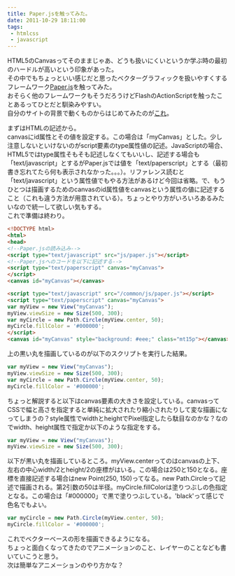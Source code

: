 ```yaml
---
title: Paper.jsを触ってみた。
date: 2011-10-29 18:11:00
tags: 
 - htmlcss
 - javascript
---
```


HTML5のCanvasってそのままじゃあ、どうも扱いにくいというか学ぶ時の最初のハードルが高いという印象があった。<br>
その中でもちょっといい感じだと思ったベクターグラフィックを扱いやすくするフレームワーク<a title="Paper.js" href="http://paperjs.org/" target="_blank">Paper.js</a>を触ってみた。<br>
おそらく他のフレームワークもそうだろうけどFlashのActionScriptを触ったことあるってひとだと馴染みやすい。<br>
自分のサイトの背景で動くものからはじめてみたのが<a title="*{ zoom:1; }" href="http://zoomone.net" target="_blank">これ</a>。

まずはHTMLの記述から。<br>
canvasにid属性とその値を設定する。この場合は「myCanvas」とした。少し注意しないといけないのがscript要素のtype属性値の記述。JavaScriptの場合、HTML5ではtype属性そもそも記述しなくてもいいし、記述する場合も「text/javascript」とするがPaper.jsでは値を「text/paperscript」とする（最初書き忘れてたら何も表示されなかった。。。）。リファレンス読むと「text/javascript」という属性値でもやる方法があるけど今回は省略。で、もうひとつは描画するためのcanvasのid属性値をcanvasという属性の値に記述すること（これも違う方法が用意されている）。ちょっとやり方がいろいろあるみたいなので統一して欲しい気もする。<br />
これで準備は終わり。

```html
<!DOCTYPE html>
<html>
<head>
<!--Paper.jsの読み込み-->
<script type="text/javascript" src="js/paper.js"></script>
<!--Paper.jsへのコードを以下に記述する-->
<script type="text/paperscript" canvas="myCanvas">
</script>
<canvas id="myCanvas"></canvas>
```

```html
<script type="text/javascript" src="/common/js/paper.js"></script>
<script type="text/paperscript" canvas="myCanvas">
var myView = new View("myCanvas");
myView.viewSize = new Size(500, 300);
var myCircle = new Path.Circle(myView.center, 50);
myCircle.fillColor = '#000000';
</script>
<canvas id="myCanvas" style="background: #eee;" class="mt15p"></canvas>
```
<p class="mt15p">上の黒い丸を描画しているのが以下のスクリプトを実行した結果。

```javascript
var myView = new View("myCanvas");
myView.viewSize = new Size(500, 300);
var myCircle = new Path.Circle(myView.center, 50);
myCircle.fillColor = '#000000';
```
ちょっと解説すると以下はcanvas要素の大きさを設定している。canvasってCSSで幅と高さを指定すると単純に拡大されたり縮小されたりして変な描画になってしまうの？style属性でwidthとheightでPixel指定したら駄目なのかな？なのでwidth、height属性で指定か以下のような指定をする。

```javascript
var myView = new View("myCanvas");
myView.viewSize = new Size(500, 300);
```

以下が黒い丸を描画しているところ。myView.centerってのはcanvasの上下、左右の中心width/2とheight/2の座標がはいる。この場合は250と150となる。座標を直接記述する場合はnew Point(250, 150)ってなる。new Path.Circleって記述で描画される。第2引数の50は半径。myCircle.fillColorは塗りつぶしの色指定となる。この場合は「#000000」で黒で塗りつぶしている。'black'って感じで色名でもよい。


```javascript
var myCircle = new Path.Circle(myView.center, 50);
myCircle.fillColor = '#000000';
```
これでベクターベースの形を描画できるようになる。<br />
ちょっと面白くなってきたのでアニメーションのこと、レイヤーのことなども書いていこうと思う。<br />
次は簡単なアニメーションのやり方かな？
